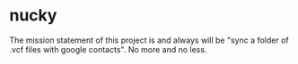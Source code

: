 nucky
=====

The mission statement of this project is and always will be "sync a folder of .vcf files with google contacts". No more and no less.
